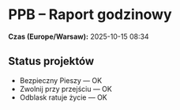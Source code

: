 # PPB – Raport godzinowy
**Czas (Europe/Warsaw):** 2025-10-15 08:34

## Status projektów
- Bezpieczny Pieszy — OK
- Zwolnij przy przejściu — OK
- Odblask ratuje życie — OK

